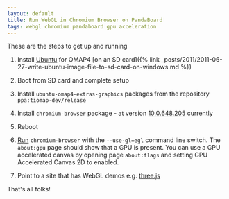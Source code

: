 ```yaml
---
layout: default
title: Run WebGL in Chromium Browser on PandaBoard
tags: webgl chromium pandaboard gpu acceleration
---
```


These are the steps to get up and running

1. Install [Ubuntu](https://wiki.ubuntu.com/ARM/OMAP) for OMAP4 [on an SD card]({% link _posts/2011/2011-06-27-write-ubuntu-image-file-to-sd-card-on-windows.md %})

2. Boot from SD card and complete setup

3. Install `ubuntu-omap4-extras-graphics` packages from the repository `ppa:tiomap-dev/release`

4. Install `chromium-browser` package - at version [10.0.648.205](https://launchpad.net/ubuntu/natty/armel/chromium-browser/10.0.648.205~r81283-0ubuntu1) currently

5. Reboot

6. [Run](https://bugs.launchpad.net/ubuntu/+source/chromium-browser/+bug/725567) `chromium-browser` with the `--use-gl=egl` command line switch. The `about:gpu` page should show that a GPU is present. You can use a GPU accelerated canvas by opening page `about:flags` and setting GPU Accelerated Canvas 2D to enabled.

7. Point to a site that has WebGL demos e.g. [three.js](https://github.com/mrdoob/three.js)

That's all folks!
